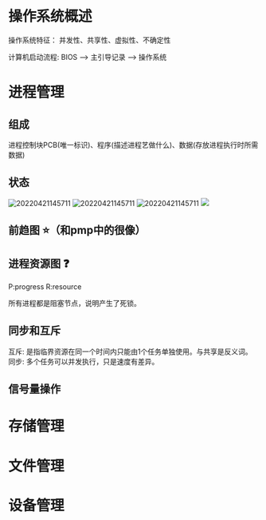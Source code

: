 # 操作系统概述

操作系统特征： 并发性、共享性、虚拟性、不确定性

计算机启动流程: BIOS --> 主引导记录 --> 操作系统



# 进程管理

## 组成
进程控制块PCB(唯一标识)、程序(描述进程艺做什么)、数据(存放进程执行时所需数据)

## 状态
![20220421145711](http://image.clickear.top/20220421145711.png)
![20220421145711](http://image.clickear.top/20220421145711.png)
![20220421145711](http://image.clickear.top/20220421145711.png)
![](http://image.clickear.top/20220421145711.png)


## 前趋图 ⭐（和pmp中的很像）

## 进程资源图 ❓
P:progress
R:resource

所有进程都是阻塞节点，说明产生了死锁。

## 同步和互斥
互斥: 是指临界资源在同一个时间内只能由1个任务单独使用。与共享是反义词。
同步: 多个任务可以并发执行，只是速度有差异。

## 信号量操作



# 存储管理

# 文件管理

# 设备管理

